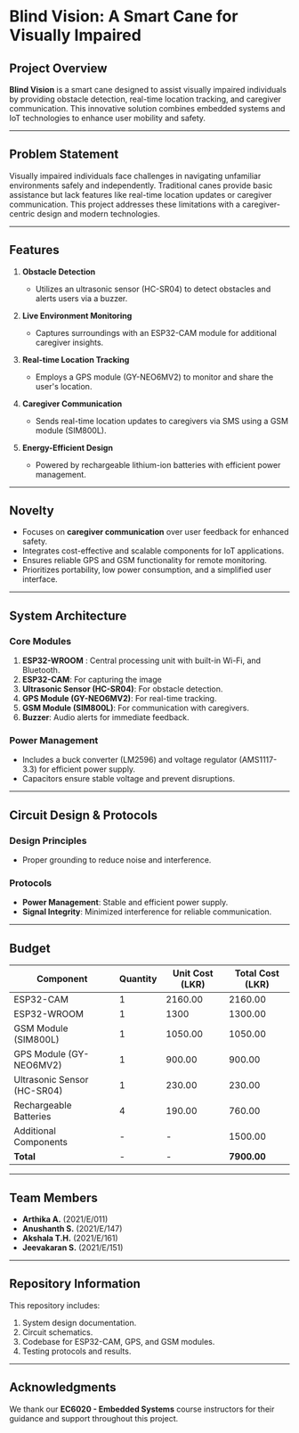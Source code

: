 # Blind Vision: A Smart Cane for Visually Impaired

## Project Overview
**Blind Vision** is a smart cane designed to assist visually impaired individuals by providing obstacle detection, real-time location tracking, and caregiver communication. This innovative solution combines embedded systems and IoT technologies to enhance user mobility and safety.

---

## Problem Statement
Visually impaired individuals face challenges in navigating unfamiliar environments safely and independently. Traditional canes provide basic assistance but lack features like real-time location updates or caregiver communication. This project addresses these limitations with a caregiver-centric design and modern technologies.

---

## Features
1. **Obstacle Detection**  
   - Utilizes an ultrasonic sensor (HC-SR04) to detect obstacles and alerts users via a buzzer.

2. **Live Environment Monitoring**  
   - Captures surroundings with an ESP32-CAM module for additional caregiver insights.

3. **Real-time Location Tracking**  
   - Employs a GPS module (GY-NEO6MV2) to monitor and share the user's location.

4. **Caregiver Communication**  
   - Sends real-time location updates to caregivers via SMS using a GSM module (SIM800L).

5. **Energy-Efficient Design**  
   - Powered by rechargeable lithium-ion batteries with efficient power management.

---

## Novelty
- Focuses on **caregiver communication** over user feedback for enhanced safety.
- Integrates cost-effective and scalable components for IoT applications.
- Ensures reliable GPS and GSM functionality for remote monitoring.
- Prioritizes portability, low power consumption, and a simplified user interface.

---

## System Architecture
### Core Modules
1. **ESP32-WROOM** : Central processing unit with built-in Wi-Fi, and Bluetooth.
1. **ESP32-CAM**: For capturing the image
2. **Ultrasonic Sensor (HC-SR04)**: For obstacle detection.
3. **GPS Module (GY-NEO6MV2)**: For real-time tracking.
4. **GSM Module (SIM800L)**: For communication with caregivers.
5. **Buzzer**: Audio alerts for immediate feedback.

### Power Management
- Includes a buck converter (LM2596) and voltage regulator (AMS1117-3.3) for efficient power supply.
- Capacitors ensure stable voltage and prevent disruptions.

---

## Circuit Design & Protocols
### Design Principles
- Proper grounding to reduce noise and interference.

### Protocols
- **Power Management**: Stable and efficient power supply.
- **Signal Integrity**: Minimized interference for reliable communication.

---

## Budget
| Component                     | Quantity | Unit Cost (LKR) | Total Cost (LKR) |
|-------------------------------|----------|-----------------|------------------|
| ESP32-CAM                     | 1        | 2160.00         | 2160.00          |
| ESP32-WROOM                   | 1        | 1300            | 1300.00          |
| GSM Module (SIM800L)          | 1        | 1050.00         | 1050.00          |
| GPS Module (GY-NEO6MV2)       | 1        | 900.00          | 900.00           |
| Ultrasonic Sensor (HC-SR04)   | 1        | 230.00          | 230.00           |
| Rechargeable Batteries        | 4        | 190.00          | 760.00           |
| Additional Components         | -        | -               | 1500.00          |
| **Total**                     | -        | -               | **7900.00**      |

---

## Team Members
- **Arthika A.** (2021/E/011)
- **Anushanth S.** (2021/E/147)
- **Akshala T.H.** (2021/E/161)
- **Jeevakaran S.** (2021/E/151)

---

## Repository Information
This repository includes:
1. System design documentation.
2. Circuit schematics.
3. Codebase for ESP32-CAM, GPS, and GSM modules.
4. Testing protocols and results.

---

## Acknowledgments
We thank our **EC6020 - Embedded Systems** course instructors for their guidance and support throughout this project.
